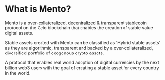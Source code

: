 # What is Mento?

Mento is a over-collateralized, decentralized & transparent stablecoin protocol on the Celo blockchain that enables the creation of stable value digital assets.&#x20;

Stable assets created with Mento can be classified as 'Hybrid stable assets' as they are algorithmic, transparent and backed by a over-collateralized, diversified portfolio of exogenous crypto assets.

A protocol that enables real world adoption of digital currencies by the next billion web3 users with the goal of creating a stable asset for every country in the world.&#x20;
